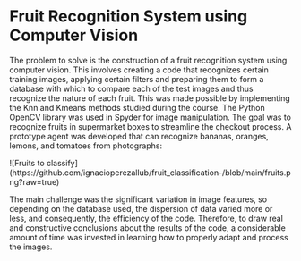 <h1>Fruit Recognition System using Computer Vision</h1>
<p>The problem to solve is the construction of a fruit recognition system using computer vision. This involves creating a code that recognizes certain training images, applying certain filters and preparing them to form a database with which to compare each of the test images and thus recognize the nature of each fruit. This was made possible by implementing the Knn and Kmeans methods studied during the course. The Python OpenCV library was used in Spyder for image manipulation. The goal was to recognize fruits in supermarket boxes to streamline the checkout process. A prototype agent was developed that can recognize bananas, oranges, lemons, and tomatoes from photographs:</p>
![Fruits to classify](https://github.com/ignacioperezallub/fruit_classification-/blob/main/fruits.png?raw=true)
<p>The main challenge was the significant variation in image features, so depending on the database used, the dispersion of data varied more or less, and consequently, the efficiency of the code. Therefore, to draw real and constructive conclusions about the results of the code, a considerable amount of time was invested in learning how to properly adapt and process the images.</p>

